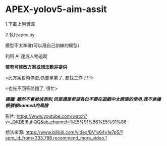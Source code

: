 # APEX-yolov5-aim-assit
1.下載上列資源

2.執行apex.py

模型不太準確(可以用自己訓練的模型)

利用 AI 達成人物追蹤

**若有可修改方案或想法歡迎提供**

<此方案暫時停更,快要畢業了, 要找工作了!!!>

<也先不回答問題了, 很忙>

<b><i>建議: 雖然不會被偵測到,但是還是希望各位不要在遊戲中太誇張的使用,我不承擔帳號被banned的風險</i></b>

影片: https://www.youtube.com/watch?v=_QKDEI8uhQQ&ab_channel=%E5%91%86%E5%91%86

想法來源: https://www.bilibili.com/video/BV1x64y1e7p5/?spm_id_from=333.788.recommend_more_video.1


